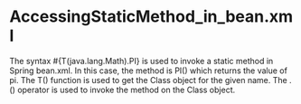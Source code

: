 # AccessingStaticMethod_in_bean.xml
The syntax #{T(java.lang.Math).PI} is used to invoke a static method in Spring bean.xml. In this case, the method is PI() which returns the value of pi.
The T() function is used to get the Class object for the given name. The .() operator is used to invoke the method on the Class object.
